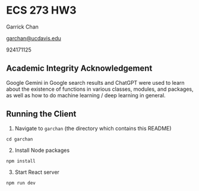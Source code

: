 # ECS 273 HW3
Garrick Chan

garchan@ucdavis.edu

924171125

## Academic Integrity Acknowledgement
Google Gemini in Google search results and ChatGPT were used to learn about the existence of functions in various classes, modules, and packages, as well as how to do machine learning / deep learning in general.

## Running the Client
1. Navigate to `garchan` (the directory which contains this README)
```shell
cd garchan
```
2. Install Node packages
```shell
npm install
```
3. Start React server
```shell
npm run dev
```